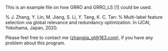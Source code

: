 This is an example file on how GRRO and GRRO_LS [1] could be used. 

% J. Zhang, Y. Lin, M. Jiang, S. Li, Y. Tang, K. C. Tan:
% Multi-label feature selection via global relevance and redundancy optimization. In IJCAI, Yokohama, Japan, 2020.

Please feel free to contact me (zhangjia_gl@163.com), if you have any problem about this program.
